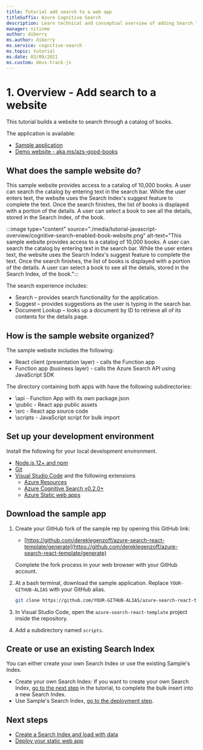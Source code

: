 ```yaml
---
title: Tutorial add search to a web app
titleSuffix: Azure Cognitive Search
description: Learn technical and conceptual overview of adding Search to a web site. 
manager: nitinme
author: diberry
ms.author: diberry
ms.service: cognitive-search
ms.topic: tutorial
ms.date: 03/09/2021
ms.custom: devx-track-js
---
```


# 1. Overview - Add search to a website

This tutorial builds a website to search through a catalog of books. 

The application is available: 
* [Sample application](https://aka.ms/search-react-template)
* [Demo website - aka.ms/azs-good-books](https://aka.ms/azs-good-books)

## What does the sample website do? 

This sample website provides access to a catalog of 10,000 books. A user can search the catalog by entering text in the search bar. While the user enters text, the website uses the Search Index's suggest feature to complete the text. Once the search finishes, the list of books is displayed with a portion of the details. A user can select a book to see all the details, stored in the Search Index, of the book. 

:::image type="content" source="./media/tutorial-javascript-overview/cognitive-search-enabled-book-website.png" alt-text="This sample website provides access to a catalog of 10,000 books. A user can search the catalog by entering text in the search bar. While the user enters text, the website uses the Search Index's suggest feature to complete the text. Once the search finishes, the list of books is displayed with a portion of the details. A user can select a book to see all the details, stored in the Search Index, of the book.":::

The search experience includes: 

* Search – provides search functionality for the application.
* Suggest – provides suggestions as the user is typing in the search bar.
* Document Lookup – looks up a document by ID to retrieve all of its contents for the details page.

## How is the sample website organized?

The sample website includes the following:

* React client (presentation layer) - calls the Function app
* Function app (business layer) - calls the Azure Search API using JavaScript SDK 

The directory containing both apps with have the following subdirectories:

* \api - Function App with its own package.json
* \public - React app public assets
* \src - React app source code
* \scripts - JavaScript script for bulk import

## Set up your development environment

Install the following for your local development environment. 

- [Node.js 12+ and npm](https://nodejs.org/en/download)
- [Git](https://git-scm.com/downloads)
- [Visual Studio Code](https://code.visualstudio.com/) and the following extensions
    - [Azure Resources](https://marketplace.visualstudio.com/items?itemName=ms-azuretools.vscode-azureresourcegroups)
    - [Azure Cognitive Search v0.2.0+](https://marketplace.visualstudio.com/items?itemName=ms-azuretools.vscode-azurecognitivesearch)
    - [Azure Static web apps](https://marketplace.visualstudio.com/items?itemName=ms-azuretools.vscode-azurestaticwebapps) 


## Download the sample app

1. Create your GitHub fork of the sample rep by opening this GitHub link: 
    
    * [https://github.com/dereklegenzoff/azure-search-react-template/generate](https://github.com/dereklegenzoff/azure-search-react-template/generate)

    Complete the fork process in your web browser with your GitHub account. 

1. At a bash terminal, download the sample application. Replace `YOUR-GITHUB-ALIAS` with your GitHub alias. 

    ```bash
    git clone https://github.com/YOUR-GITHUB-ALIAS/azure-search-react-template
    ```

1. In Visual Studio Code, open the `azure-search-react-template` project inside the repository.

1. Add a subdirectory named `scripts`. 

## Create or use an existing Search Index

You can either create your own Search Index or use the existing Sample's Index. 

* Create your own Search Index: If you want to create your own Search Index, [go to the next step](tutorial-javascript-create-load-index.md) in the tutorial, to complete the bulk insert into a new Search Index. 
* Use Sample's Search Index, [go to the deployment step](tutorial-javascript-deploy-static-web-app.md).

## Next steps

* [Create a Search Index and load with data](tutorial-javascript-create-load-index.md)
* [Deploy your static web app](tutorial-javascript-deploy-static-web-app.md)
